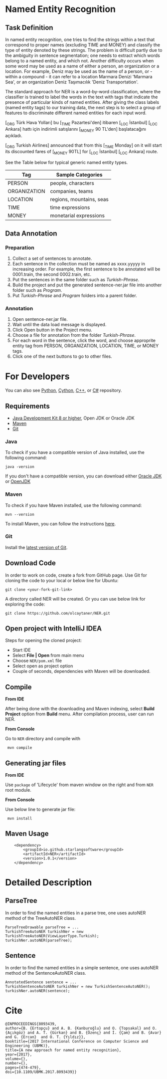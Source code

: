 # Named Entity Recognition

## Task Definition

In named entity recognition, one tries to find the strings within a text that correspond to proper names (excluding TIME and MONEY) and classify the type of entity denoted by these strings. The problem is difficult partly due to the ambiguity in sentence segmentation; one needs to extract which words belong to a named entity, and which not. Another difficulty occurs when some word may be used as a name of either a person, an organization or a location. For example, Deniz may be used as the name of a person, or - within a compound - it can refer to a location Marmara Denizi 'Marmara Sea', or an organization Deniz Taşımacılık 'Deniz Transportation'.

The standard approach for NER is a word-by-word classification, where the classifier is trained to label the words in the text with tags that indicate the presence of particular kinds of named entities. After giving the class labels (named entity tags) to our training data, the next step is to select a group of features to discriminate different named entities for each input word.

[<sub>ORG</sub> Türk Hava Yolları] bu [<sub>TIME</sub> Pazartesi'den] itibaren [<sub>LOC</sub> İstanbul] [<sub>LOC</sub> Ankara] hattı için indirimli satışlarını [<sub>MONEY</sub> 90 TL'den] başlatacağını açıkladı.

[<sub>ORG</sub> Turkish Airlines] announced that from this [<sub>TIME</sub> Monday] on it will start its discounted fares of [<sub>MONEY</sub> 90TL] for [<sub>LOC</sub> İstanbul] [<sub>LOC</sub> Ankara] route.

See the Table below for typical generic named entity types.

|Tag|Sample Categories|
|---|---|
|PERSON|people, characters|
|ORGANIZATION|companies, teams|
|LOCATION|regions, mountains, seas|
|TIME|time expressions|
|MONEY|monetarial expressions|

## Data Annotation

### Preparation

1. Collect a set of sentences to annotate. 
2. Each sentence in the collection must be named as xxxx.yyyyy in increasing order. For example, the first sentence to be annotated will be 0001.train, the second 0002.train, etc.
3. Put the sentences in the same folder such as *Turkish-Phrase*.
4. Build the project and put the generated sentence-ner.jar file into another folder such as *Program*.
5. Put *Turkish-Phrase* and *Program* folders into a parent folder.

### Annotation

1. Open sentence-ner.jar file.
2. Wait until the data load message is displayed.
3. Click Open button in the Project menu.
4. Choose a file for annotation from the folder *Turkish-Phrase*.
5. For each word in the sentence, click the word, and choose approprite entity tag from PERSON, ORGANIZATION, LOCATION, TIME, or MONEY tags.
6. Click one of the next buttons to go to other files.

For Developers
============

You can also see [Python](https://github.com/starlangsoftware/NER-Py), [Cython](https://github.com/starlangsoftware/NER-Cy), [C++](https://github.com/starlangsoftware/NER-CPP), or [C#](https://github.com/starlangsoftware/NER-CS) repository.

## Requirements

* [Java Development Kit 8 or higher](#java), Open JDK or Oracle JDK
* [Maven](#maven)
* [Git](#git)

### Java 

To check if you have a compatible version of Java installed, use the following command:

    java -version
    
If you don't have a compatible version, you can download either [Oracle JDK](https://www.oracle.com/technetwork/java/javase/downloads/jdk8-downloads-2133151.html) or [OpenJDK](https://openjdk.java.net/install/)    

### Maven
To check if you have Maven installed, use the following command:

    mvn --version
    
To install Maven, you can follow the instructions [here](https://maven.apache.org/install.html).      

### Git

Install the [latest version of Git](https://git-scm.com/book/en/v2/Getting-Started-Installing-Git).

## Download Code

In order to work on code, create a fork from GitHub page. 
Use Git for cloning the code to your local or below line for Ubuntu:

	git clone <your-fork-git-link>

A directory called NER will be created. Or you can use below link for exploring the code:

	git clone https://github.com/olcaytaner/NER.git

## Open project with IntelliJ IDEA

Steps for opening the cloned project:

* Start IDE
* Select **File | Open** from main menu
* Choose `NER/pom.xml` file
* Select open as project option
* Couple of seconds, dependencies with Maven will be downloaded. 


## Compile

**From IDE**

After being done with the downloading and Maven indexing, select **Build Project** option from **Build** menu. After compilation process, user can run NER.

**From Console**

Go to `NER` directory and compile with 

     mvn compile 

## Generating jar files

**From IDE**

Use `package` of 'Lifecycle' from maven window on the right and from `NER` root module.

**From Console**

Use below line to generate jar file:

     mvn install

## Maven Usage

        <dependency>
            <groupId>io.github.starlangsoftware</groupId>
            <artifactId>NER</artifactId>
            <version>1.0.1</version>
        </dependency>

Detailed Description
============

## ParseTree

In order to find the named entities in a parse tree, one uses autoNER method of the TreeAutoNER class.

	ParseTreeDrawable parseTree = ...
	TurkishTreeAutoNER turkishNer = new TurkishTreeAutoNER(ViewLayerType.Turkish);
	turkishNer.autoNER(parseTree);

## Sentence

In order to find the named entities in a simple sentence, one uses autoNER method of the SentenceAutoNER class.

	AnnotatedSentence sentence = ...
	TurkishSentenceAutoNER turkishNer = new TurkishSentenceAutoNER();
	turkishNer.autoNER(sentence);

# Cite

	@INPROCEEDINGS{8093439,
  	author={B. {Ertopçu} and A. B. {Kanburoğlu} and O. {Topsakal} and O. {Açıkgöz} and A. T. {Gürkan} and B. {Özenç} and İ. {Çam} and B. {Avar} and G. {Ercan} 	and O. T. {Yıldız}},
  	booktitle={2017 International Conference on Computer Science and Engineering (UBMK)}, 
  	title={A new approach for named entity recognition}, 
  	year={2017},
  	volume={},
  	number={},
  	pages={474-479},
  	doi={10.1109/UBMK.2017.8093439}}
